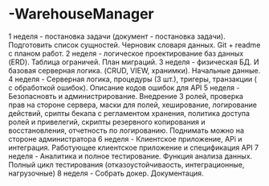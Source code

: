 # -WarehouseManager
1 неделя - постановка задачи (документ - постановка задачи). Подготовить список сущностей. Черновик словаря данных. Git + readme с планом работ. 
2 неделя - логическое проектирование баз данных (ERD). Таблица ограничей. План миграций.
3 неделя - физическая БД. И базовая серверная логика. (CRUD, VIEW, хранимки). Начальные данные. 
4 неделя - Серверная логика, процедуры (3 шт.), тригеры, транзакции ( с обработкой ошибок). Описание кодов ошибок для API
5 неделя - Безопасновть и администрирование. Внедрение 3 ролей, проверка прав на стороне сервера, маски для полей, хеширование, логирование действий, срипты бекапа с регламентом хранения, политика доступа ролей и привелегий, скрипты резервного копирования и восстановления, отчетность по логированию. Поднимать можно на стороне администратора 
6 неделя - Клиентское приложение, APi и интеграция. Работующее клиентское приложение и спецификация API
7 неделя - Аналитика и полное тестирование. Функция анализа данных. Полный цикл тестирования (отказоустойчиваость, интеграционные, нагрузочные)
8 неделя - Собрать докер. Документация.
